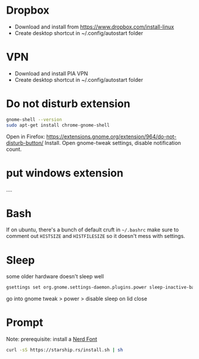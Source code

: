 # Dropbox

- Download and install from https://www.dropbox.com/install-linux
- Create desktop shortcut in ~/.config/autostart folder

# VPN

- Download and install PIA VPN
- Create desktop shortcut in ~/.config/autostart folder

# Do not disturb extension

```sh
gnome-shell --version
sudo apt-get install chrome-gnome-shell
```

Open in Firefox:
https://extensions.gnome.org/extension/964/do-not-disturb-button/ Install. Open
gnome-tweak settings, disable notification count.

# put windows extension

....

# Bash

If on ubuntu, there's a bunch of default cruft in `~/.bashrc` make sure to
comment out `HISTSIZE` and `HISTFILESIZE` so it doesn't mess with settings.

# Sleep

some older hardware doesn't sleep well

```sh
gsettings set org.gnome.settings-daemon.plugins.power sleep-inactive-battery-type "nothing"
```

go into gnome tweak > power > disable sleep on lid close

# Prompt

Note: prerequisite: install a [Nerd Font](https://www.nerdfonts.com/)

```sh
curl -sS https://starship.rs/install.sh | sh
```
